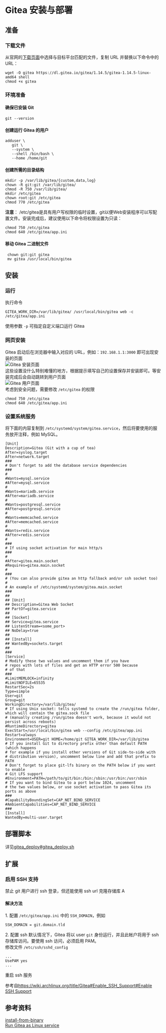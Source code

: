 # Gitea 安装与部署
## 准备
### 下载文件
从官网的[下载页面](https://dl.gitea.io/gitea/)中选择与目标平台匹配的文件，复制 URL 并替换以下命令中的 URL：
``` shell
wget -O gitea https://dl.gitea.io/gitea/1.14.5/gitea-1.14.5-linux-amd64 shell
chmod +x gitea
```

### 环境准备
#### 确保已安装 Git
``` shell
git --version
```

#### 创建运行 Gitea 的用户
``` shell
adduser \
   git \
   --system \
   --shell /bin/bash \
   --home /home/git
```

#### 创建所需的目录结构
``` shell
mkdir -p /var/lib/gitea/{custom,data,log}
chown -R git:git /var/lib/gitea/
chmod -R 750 /var/lib/gitea/
mkdir /etc/gitea
chown root:git /etc/gitea
chmod 770 /etc/gitea
``` 
**注意**：
/etc/gitea是具有用户写权限的临时设置，git以便Web安装程序可以写配置文件。安装完成后，建议使用以下命令将权限设置为只读：
``` shell
chmod 750 /etc/gitea
chmod 640 /etc/gitea/app.ini
```

#### 移动 Gitea 二进制文件
``` shell
 chown git:git gitea
 mv gitea /usr/local/bin/gitea
```

## 安装
### 运行
执行命令
``` shell
GITEA_WORK_DIR=/var/lib/gitea/ /usr/local/bin/gitea web -c /etc/gitea/app.ini
```
使用参数 `-p` 可指定自定义端口运行 Gitea

### 网页安装
Gitea 启动后在浏览器中输入对应的 URL，例如：`192.168.1.1:3000` 即可出现安装的页面  
![Gitea 安装页面](https://raw.githubusercontent.com/coderqs/wiki_img/master/%E5%B7%A5%E5%85%B7/%E7%BC%96%E7%A8%8B%E5%B7%A5%E5%85%B7/%E7%89%88%E6%9C%AC%E6%8E%A7%E5%88%B6/gitea/gitea_%E5%AE%89%E8%A3%85%E7%95%8C%E9%9D%A2.png)  
这些设置没什么特别难懂的地方，根据提示填写自己的设置保存并安装即可。等安装完成后会自动跳转到用户页面  
![Gitea 用户页面](https://raw.githubusercontent.com/coderqs/wiki_img/master/%E5%B7%A5%E5%85%B7/%E7%BC%96%E7%A8%8B%E5%B7%A5%E5%85%B7/%E7%89%88%E6%9C%AC%E6%8E%A7%E5%88%B6/gitea/gitea_%E7%94%A8%E6%88%B7%E9%A1%B5%E9%9D%A2.png)  
考虑到安全问题，需要修改 `/etc/gitea` 的权限
``` shell
chmod 750 /etc/gitea
chmod 640 /etc/gitea/app.ini
```

### 设置系统服务
将下面的内容复制到
`/etc/systemd/system/gitea.service`，然后将要使用的服务放开注释，例如
MySQL。
``` service
[Unit]
Description=Gitea (Git with a cup of tea)
After=syslog.target
After=network.target
###
# Don't forget to add the database service dependencies
###
#
#Wants=mysql.service
#After=mysql.service
#
#Wants=mariadb.service
#After=mariadb.service
#
#Wants=postgresql.service
#After=postgresql.service
#
#Wants=memcached.service
#After=memcached.service
#
#Wants=redis.service
#After=redis.service
#
###
# If using socket activation for main http/s
###
#
#After=gitea.main.socket
#Requires=gitea.main.socket
#
###
# (You can also provide gitea an http fallback and/or ssh socket too)
#
# An example of /etc/systemd/system/gitea.main.socket
###
##
## [Unit]
## Description=Gitea Web Socket
## PartOf=gitea.service
##
## [Socket]
## Service=gitea.service
## ListenStream=<some_port>
## NoDelay=true
##
## [Install]
## WantedBy=sockets.target
##
###
[Service]
# Modify these two values and uncomment them if you have
# repos with lots of files and get an HTTP error 500 because
# of that
###
#LimitMEMLOCK=infinity
#LimitNOFILE=65535
RestartSec=2s
Type=simple
User=git
Group=git
WorkingDirectory=/var/lib/gitea/
# If using Unix socket: tells systemd to create the /run/gitea folder, which will contain the gitea.sock file
# (manually creating /run/gitea doesn't work, because it would not persist across reboots)
#RuntimeDirectory=gitea
ExecStart=/usr/local/bin/gitea web --config /etc/gitea/app.ini
Restart=always
Environment=USER=git HOME=/home/git GITEA_WORK_DIR=/var/lib/gitea
# If you install Git to directory prefix other than default PATH (which happens
# for example if you install other versions of Git side-to-side with
# distribution version), uncomment below line and add that prefix to PATH
# Don't forget to place git-lfs binary on the PATH below if you want to enable
# Git LFS support
#Environment=PATH=/path/to/git/bin:/bin:/sbin:/usr/bin:/usr/sbin
# If you want to bind Gitea to a port below 1024, uncomment
# the two values below, or use socket activation to pass Gitea its ports as above
###
#CapabilityBoundingSet=CAP_NET_BIND_SERVICE
#AmbientCapabilities=CAP_NET_BIND_SERVICE
###
[Install]
WantedBy=multi-user.target
```

## 部署脚本
详见[gitea_deploy#gitea_deploy.sh](/脚本管理/gitea_deploy#gitea_deploy.sh)

## 扩展
### 启用 SSH 支持
禁止 git 用户进行 ssh 登录，但还能使用 ssh url 克隆存储库 A

#### 解决方法
1\. 配置 `/etc/gitea/app.ini` 中的 `SSH_DOMAIN`，例如
``` shell
SSH_DOMAIN = git.domain.tld
```
2\. 配置 ssh 默认情况下，Gitea 将以 user `git`
身份运行，并且此帐户将用于 ssh 存储库访问。要使用 ssh 访问，必须启用
PAM。  
修改文件 `/etc/ssh/sshd_config`
``` shell
...
UsePAM yes
...
```
重启 ssh 服务  

参考自[https://wiki.archlinux.org/title/Gitea#Enable_SSH_Support#Enable SSH Support](https://wiki.archlinux.org/title/Gitea#Enable_SSH_Support#Enable%20SSH%20Support)

## 参考资料
[install-from-binary](https://docs.gitea.io/en-us/install-from-binary/)  
[Run Gitea as Linux service](https://docs.gitea.io/en-us/linux-service/)  
